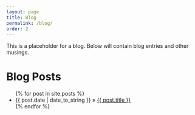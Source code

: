 ```yaml
---
layout: page
title: Blog
permalink: /blog/
order: 2
---
```


This is a placeholder for a blog. Below will contain blog entries and other musings. 


<div id="home">
  <h1>Blog Posts</h1>
  <ul class="posts">
    {% for post in site.posts %}
      <li><span>{{ post.date | date_to_string }}</span> &raquo; <a href="{{ post.url }}">{{ post.title }}</a></li>
    {% endfor %}
  </ul>
